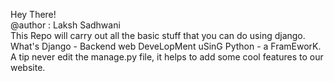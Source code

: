 Hey There!  
@author : Laksh Sadhwani  
This Repo will carry out all the basic stuff that you can do using django.
What's Django - Backend web DeveLopMent uSinG Python - a FramEworK.  
A tip never edit the manage.py file, it helps to add some cool features to our website.
